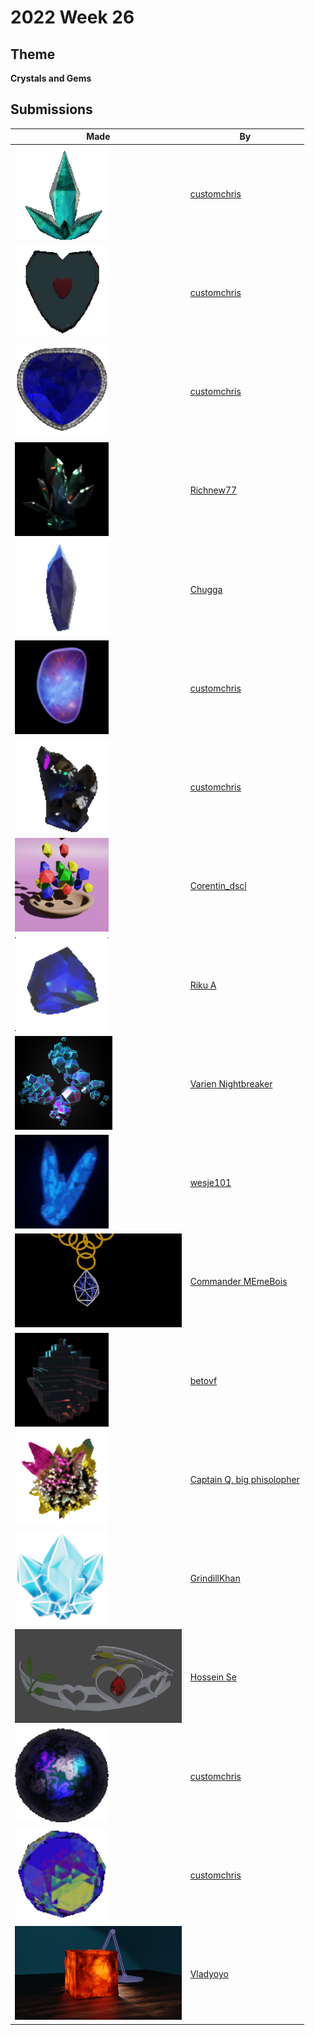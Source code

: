 # 2022 Week 26


## Theme

**Crystals and Gems**


## Submissions

| Made | By |
|------|----|
| <img src="./customchris/6kzr2c.gif" height="150" /> | [customchris](./customchris/) |
| <img src="./customchris/6kzu86.gif" height="150" /> | [customchris](./customchris/) |
| <img src="./customchris/6l01n0.gif" height="150" /> | [customchris](./customchris/) |
| <img src="./Richnew77/Crystal.gif" height="150" /> | [Richnew77](./Richnew77/) |
| <img src="./Chugga/MysteryGem.gif" height="150" /> | [Chugga](./Chugga/) |
| <img src="./customchris/6l3uvw.gif" height="150" /> | [customchris](./customchris/) |
| <img src="./customchris/6l7dwa.gif" height="150" /> | [customchris](./customchris/) |
| <img src="./Corentin_dscl/RAINING-GEMS-108.gif" height="150" /> | [Corentin_dscl](./Corentin_dscl/) |
| <img src="./RikuA/108gemma.gif" height="150" /> | [Riku A](./RikuA/) |
| <img src="./VarienNightbreaker/GemSubmissionpic.png" height="150" /> | [Varien Nightbreaker](./VarienNightbreaker/) |
| <img src="./wesje101/SmallGif.gif" height="150" /> | [wesje101](./wesje101/) |
| <img src="./CommanderMEmeBois/Crystal_necklace.png" height="150" /> | [Commander MEmeBois](./CommanderMEmeBois/) |
| <img src="./betovf/crystal.gif" height="150" /> | [betovf](./betovf/) |
| <img src="./CaptainQ/QuertzsCrystal.gif" height="150" /> | [Captain Q, big phisolopher](./CaptainQ/) |
| <img src="./GrindillKhan/Weekly_Crystals_GrindillKhan.gif" height="150" /> | [GrindillKhan](./GrindillKhan/) |
| <img src="./HosseinSe/untitled6.png" height="150" /> | [Hossein Se](./HosseinSe/) |
| <img src="./customchris/6lk539.gif" height="150" /> | [customchris](./customchris/) |
| <img src="./customchris/6lk6sk.gif" height="150" /> | [customchris](./customchris/) |
| <img src="./Vladyoyo/1656771700775.png" height="150" /> | [Vladyoyo](./Vladyoyo/) |
